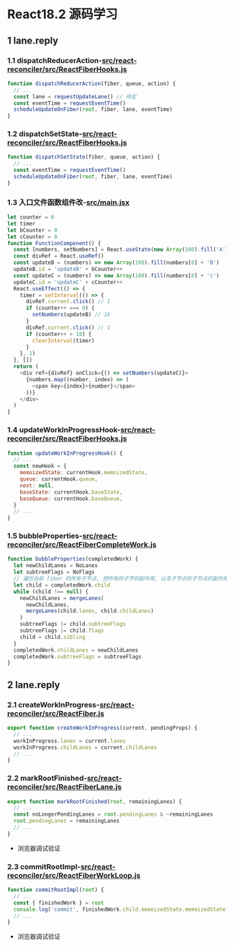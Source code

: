 # React18.2 源码学习

## 1 lane.reply

### 1.1 dispatchReducerAction-[src/react-reconciler/src/ReactFiberHooks.js](../../../public/react18-learn/src/react-reconciler/src/ReactFiberHooks.js)

```js
function dispatchReducerAction(fiber, queue, action) {
  // ...
  const lane = requestUpdateLane() // 待定
  const eventTime = requestEventTime()
  scheduleUpdateOnFiber(root, fiber, lane, eventTime)
}
```

### 1.2 dispatchSetState-[src/react-reconciler/src/ReactFiberHooks.js](../../../public/react18-learn/src/react-reconciler/src/ReactFiberHooks.js)

```js
function dispatchSetState(fiber, queue, action) {
  // ...
  const eventTime = requestEventTime()
  scheduleUpdateOnFiber(root, fiber, lane, eventTime)
}
```

### 1.3 入口文件函数组件改-[src/main.jsx](../../../public/react18-learn/src/main.jsx)

```js
let counter = 0
let timer
let bCounter = 0
let cCounter = 0
function FunctionComponent() {
  const [numbers, setNumbers] = React.useState(new Array(100).fill('A'))
  const divRef = React.useRef()
  const updateB = (numbers) => new Array(100).fill(numbers[0] + 'B')
  updateB.id = 'updateB' + bCounter++
  const updateC = (numbers) => new Array(100).fill(numbers[0] + 'c')
  updateC.id = 'updateC' + cCounter++
  React.useEffect(() => {
    timer = setInterval(() => {
      divRef.current.click() // 1
      if (counter++ === 0) {
        setNumbers(updateB) // 16
      }
      divRef.current.click() // 1
      if (counter++ > 10) {
        clearInterval(timer)
      }
    }, 1)
  }, [])
  return (
    <div ref={divRef} onClick={() => setNumbers(updateC)}>
      {numbers.map((number, index) => (
        <span key={index}>{number}</span>
      ))}
    </div>
  )
}
```

### 1.4 updateWorkInProgressHook-[src/react-reconciler/src/ReactFiberHooks.js](../../../public/react18-learn/src/react-reconciler/src/ReactFiberHooks.js)

```js
function updateWorkInProgressHook() {
  // ...
  const newHook = {
    memoizedState: currentHook.memoizedState,
    queue: currentHook.queue,
    next: null,
    baseState: currentHook.baseState,
    baseQueue: currentHook.baseQueue,
  }
  // ...
}
```

### 1.5 bubbleProperties-[src/react-reconciler/src/ReactFiberCompleteWork.js](../../../public/react18-learn/src/react-reconciler/src/ReactFiberCompleteWork.js)

```js
function bubbleProperties(completedWork) {
  let newChildLanes = NoLanes
  let subtreeFlags = NoFlags
  // 遍历当前 fiber 的所有子节点, 把所有的子节的副作用, 以及子节点的子节点的副作用全部合并
  let child = completedWork.child
  while (child !== null) {
    newChildLanes = mergeLanes(
      newChildLanes,
      mergeLanes(child.lanes, child.childLanes)
    )
    subtreeFlags |= child.subtreeFlags
    subtreeFlags |= child.flags
    child = child.sibling
  }
  completedWork.childLanes = newChildLanes
  completedWork.subtreeFlags = subtreeFlags
}
```

## 2 lane.reply

### 2.1 createWorkInProgress-[src/react-reconciler/src/ReactFiber.js](../../../public/react18-learn/src/react-reconciler/src/ReactFiber.js)

```js
export function createWorkInProgress(current, pendingProps) {
  // ...
  workInProgress.lanes = current.lanes
  workInProgress.childLanes = current.childLanes
  // ...
}
```

### 2.2 markRootFinished-[src/react-reconciler/src/ReactFiberLane.js](../../../public/react18-learn/src/react-reconciler/src/ReactFiberLane.js)

```js
export function markRootFinished(root, remainingLanes) {
  // ...
  const noLongerPendingLanes = root.pendingLanes & ~remainingLanes
  root.pendingLanes = remainingLanes
  // ...
}
```

- 浏览器调试验证

### 2.3 commitRootImpl-[src/react-reconciler/src/ReactFiberWorkLoop.js](../../../public/react18-learn/src/react-reconciler/src/ReactFiberWorkLoop.js)

```js
function commitRootImpl(root) {
  // ...
  const { finishedWork } = root
  console.log('commit', finishedWork.child.memoizedState.memoizedState[0])
  // ...
}
```

- 浏览器调试验证
